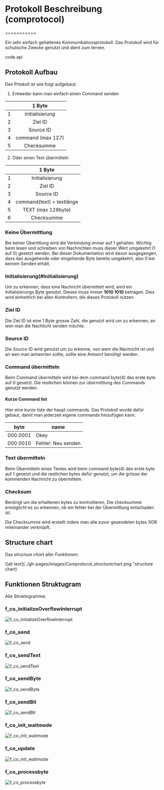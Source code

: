 # Protokoll Beschreibung (comprotocol)
===========

Ein sehr einfach gehaltenes Kommunikationsprotokoll. Das Protokoll wird für schulische Zwecke genutzt und dient zum lernen.

code api

## Protokoll Aufbau

Des Prtokoll ist wie folgt aufgebaut:

1. Entweder kann man einfach einen Command senden

|| 1 Byte              |
|--:| :-----------------: |
|1| initialisierung     |
|2| Ziel ID             |
|3| Source ID           |
|4| command (max 127)   |
|5| Checksumme          |

2. Oder einen Text übermitteln

|| 1 Byte               |
|--:| :---------------: |
|1| Initialisierung    |
|2| Ziel ID             |
|3| Source ID           |
|4| command(text) + textlänge  |
|5| TEXT (max 128byte)  |
|6| Checksumme          |

### Keine Übermittlung

Bei keiner Überittlung wird die Verbindung immer auf 1 gehalten.
Wichtig beim lesen und schreiben von Nachrichten muss dieser Wert umgekehrt (1 auf 0) gesetzt werden.
Bei dieser Dokumentation wird davon ausgegangen, dass das ausgehende oder eingehende Byte bereits umgekehrt, also 0 bei keinem Senden erhält.

### Initialisierung(#Initialisierung)

Um zu erkennen, dass eine Nachricht übermittelt wird, wird ein Initialisierungs Byte genutzt.
Dieses muss immer **1010 1010** betragen. Dies wird einheitlich bei allen Kontrollern, die dieses Protokoll nutzen.

### Ziel ID

Die Ziel ID ist eine 1 Byte grosse Zahl, die genutzt wird um zu erkennen, an wen man die Nachticht senden möchte.

### Source ID 

Die Source ID wird genutzt um zu erkenne, von wem die Nachricht ist und an wen man antworten sollte, sollte eine Antwort benötigt werden.

### Command übermitteln

Beim Command übermitteln wird bei dem command byte(4) das erste byte auf 0 gesetzt. Die restlichen können zur übermittlung des Commands genutzt werden.

#### Kurze Command list

Hier eine kurze liste der haupt commands. Das Protokoll wurde dafür gebaut, damit man jederzeit eigene commands hinzufügen kann.

| byte | name |
| ---- | ---- |
| 000 0001 | Okey |
| 000 0010 | Fehler: Neu senden |

### Text übermitteln

Beim Übermitteln eines Textes wird beim command byte(4) des erste byte auf 1 gesetzt und die restlichen bytes dafür genutzt, um die grösse der kommenden Nachricht zu übermitteln.

### Checksum

Benörigt um die erhaltenen bytes zu kontrollieren. Die checksumme ermöglicht es zu erkennen, ob ein fehler bei der Übermittlung entschaden ist.

Die Checksumme wird erstellt indem man alle zuvor gesendeten bytes XOR miteinander verknüpft.

## Structure chart

Das *structure chart* aller Funktionen:

![alt text](../gh-pages/images/Comprotocol_structurechart.png "structure chart)


## Funktionen Struktugram

Alle Struktogramme:

### f_co_initializeOverflowInterrupt

![f_co_initializeOverflowInterrupt](../gh-pages/images/strg/f_co_initializeOverlowInterrupt.PNG "f_co_initializeOverflowInterrupt")

### f_co_send

![f_co_send](../gh-pages/images/strg/f_co_send.PNG "f_co_send")

### f_co_sendText

![f_co_sendText](../gh-pages/images/strg/f_co_sendText.PNG "f_co_sendText")

### f_co_sendByte

![f_co_sendByte](../gh-pages/images/strg/f_co_sendByte.PNG "f_co_sendByte")

### f_co_sendBit

![f_co_sendBit](../gh-pages/images/strg/f_co_sendBit.PNG "f_co_sendBit")

### f_co_init_waitmode

![f_co_init_waitmode](../gh-pages/images/strg/f_co_init_waitmode.PNG "f_co_init_waitmode")

### f_co_update

![f_co_init_waitmode](../gh-pages/images/strg/f_co_update.PNG "f_co_update")

### f_co_processbyte

![f_co_processbyte](../gh-pages/images/strg/f_co_processbyte.PNG "f_co_processbyte")
